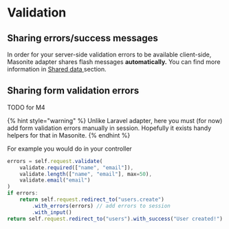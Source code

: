 # Validation

## Sharing errors/success messages

In order for your server-side validation errors to be available client-side, Masonite adapter shares flash messages **automatically.** You can find more information in [Shared data ](shared-data.md#flash-messages)section.

## Sharing form validation errors

TODO for M4

{% hint style="warning" %}
Unlike Laravel adapter, here you must \(for now\) add form validation errors manually in session. Hopefully it exists handy helpers for that in Masonite.
{% endhint %}

For example you would do in your controller

```javascript
errors = self.request.validate(
    validate.required(["name", "email"]),
    validate.length(["name", "email"], max=50),
    validate.email("email")
)
if errors:
    return self.request.redirect_to("users.create")
        .with_errors(errors) // add errors to session
        .with_input()
return self.request.redirect_to("users").with_success("User created!")
```

